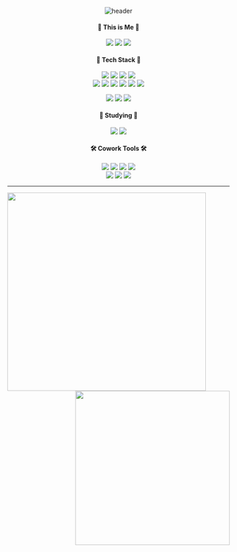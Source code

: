 <div align="center">
  
  ![header](https://capsule-render.vercel.app/api?type=waving&color=gradient&height=240&section=header&text=SooYoung&fontSize=70&fontAlignY=50&animation=twinkling)
  
  <h4> 🌊 This is Me 🌊 </h4>
    <a href="https://jsyportfolio.notion.site/f7ea0b17338f4cd3a17d52e0736c7f28"><img src="https://img.shields.io/badge/-Portfolio-000000?style=flat-square&logo=Notion&logoColor=white"/></a>
    <a href="mailto:dearsyjang@gmail.com"><img src="https://img.shields.io/badge/Gmail-d14836?style=flat-square&logo=Gmail&logoColor=white&link=mailto:dearsyjang@gmail.com.com""/></a>
    <a href="mailto:dearsyjang@naver.com"><img src="https://img.shields.io/badge/Naver-03C75A?style=flat-square&logo=Naver&logoColor=white&link=mailto:dearsyjang@naver.com"/></a>
  
  <h4> 🌳 Tech Stack 🌳 </h4>
    <p>
    <img src="https://img.shields.io/badge/HTML-E34F26?style=flat-square&logo=HTML5&logoColor=white"/>
    <img src="https://img.shields.io/badge/CSS3-F68212?style=flat-square&logo=CSS3&logoColor=white"/>  
    <img src="https://img.shields.io/badge/JavaScript-F7DF1E?style=flat-square&logo=JavaScript&logoColor=white"/>
    <img src="https://img.shields.io/badge/TypeScript-3178C6?style=flat-square&logo=typescript&logoColor=white"/>
    <br>
    <img src="https://img.shields.io/badge/Vue.js-4FC08D?style=flat-square&logo=Vue.js&logoColor=white" />
    <img src="https://img.shields.io/badge/React-61DAFB?style=flat-square&logo=React&logoColor=white"/>
    <img src="https://img.shields.io/badge/React Native-61DAFB?style=flat-square&logo=react&logoColor=white"></a>
    <img src="https://img.shields.io/badge/Redux-764ABC?style=flat-square&logo=Redux&logoColor=white"/>
    <img src="https://img.shields.io/badge/Bootstrap-7952B3?style=flat-square&logo=Bootstrap&logoColor=white"/>
    <img src="https://img.shields.io/badge/Tailwind CSS-06B6D4?style=flat-square&logo=Tailwind CSS&logoColor=white"/>
    </p>
    <img src="https://img.shields.io/badge/Python-3776AB?style=flat-square&logo=python&logoColor=white" />
    <img src="https://img.shields.io/badge/Django-092E20?style=flat-square&logo=Django&logoColor=white" />
    <img src="https://img.shields.io/badge/MySQL-4479A1?style=flat-square&logo=MySQL&logoColor=white"/>
    <br>
  
  <h4> 🌱 Studying 🌱 </h4>
    <!--   <img src="https://img.shields.io/badge/jquery-0769AD?style=flat-square&logo=jQuery&logoColor=white"/>
      <img src="https://img.shields.io/badge/Node.js-339933?style=flat-square&logo=Node.js&logoColor=white" />
      <img src="https://img.shields.io/badge/SCSS-CC6699?style=flat-square&logo=Sass&logoColor=white"/>
      <img src="https://img.shields.io/badge/Kubernetes-326CE5?style=flat-square&logo=Kubernetes&logoColor=white" />
      <img src="https://img.shields.io/badge/AWS-232F3E?style=flat-square&logo=AWS&logoColor=white" />
      <img src="https://img.shields.io/badge/Docker-2496ED?style=flat-square&logo=Docker&logoColor=white" /> -->
      <img src="https://img.shields.io/badge/java-007396?style=flat-square&logo=java&logoColor=white"/>
      <img src="https://img.shields.io/badge/Spring Boot-6DB33F?style=flat-square&logo=Spring Boot&logoColor=white"/>

            
            
  <h4> 🛠️ Cowork Tools 🛠️</h4>
    <img src="https://img.shields.io/badge/Git-F05032?style=flat-square&logo=Git&logoColor=white" />
    <img src="https://img.shields.io/badge/GitHub-181717?style=flat-square&logo=GitHub&logoColor=white"/>
    <img src="https://img.shields.io/badge/GitLab-FC6D26?style=flat-square&logo=GitLab&logoColor=white"/>
    <img src="https://img.shields.io/badge/JiraSoftware-0052CC?style=flat-square&logo=JiraSoftware&logoColor=white"/>
    <br>
    <img src="https://img.shields.io/badge/Figma-F24E1E?style=flat-square&logo=Figma&logoColor=white"/>
    <img src="https://img.shields.io/badge/Postman-FF6C37?style=flat-square&logo=Postman&logoColor=white"/>
    <img src="https://img.shields.io/badge/Mattermost-0058CC?style=flat-square&logo=Mattermost&logoColor=white"/>     
 
 <hr>
      
  <img align="left" width="450" src="https://github-readme-stats.vercel.app/api?username=dearsyjang&show_icons=true&theme=swift" /></a>
  <img align="right" width="350" src="https://github-readme-stats.vercel.app/api/top-langs/?username=dearsyjang&layout=compact&theme=swift" /></a>
</div>

    
